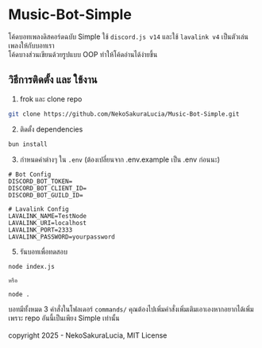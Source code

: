# Music-Bot-Simple

โค้ดบอทเพลงดิสคอร์ดฉบับ Simple ใช้ `discord.js v14` และใช้ `lavalink v4` เป็นตัวเล่นเพลงให้กับบอทเรา <br />
โค้ดบางส่วนเขียนด้วยรูปแบบ OOP ทำให้โค้ดอ่านได้ง่ายขึ้น

## วิธีการติดตั้ง และ ใช้งาน
1. frok และ clone repo
```sh
git clone https://github.com/NekoSakuraLucia/Music-Bot-Simple.git
```

2. ติดตั้ง dependencies
```sh
bun install
```

3. กำหนดค่าต่างๆ ใน `.env` (ต้องเปลี่ยนจาก .env.example เป็น .env ก่อนนะ)
```env
# Bot Config
DISCORD_BOT_TOKEN=
DISCORD_BOT_CLIENT_ID=
DISCORD_BOT_GUILD_ID=

# Lavalink Config
LAVALINK_NAME=TestNode
LAVALINK_URI=localhost
LAVALINK_PORT=2333
LAVALINK_PASSWORD=yourpassword
```

5. รันบอทเพื่อทดสอบ
```
node index.js

หรือ

node .
```

บอทมีทั้งหมด 3 คำสั่งในโฟลเดอร์ `commands/` คุณต้องไปเพิ่มคำสั่งเพิ่มเติมเอาเองหากอยากได้เพิ่ม เพราะ repo อันนี้เป็นเพียง Simple เท่านั้น <br />
<br />
copyright 2025 - NekoSakuraLucia, MIT License
